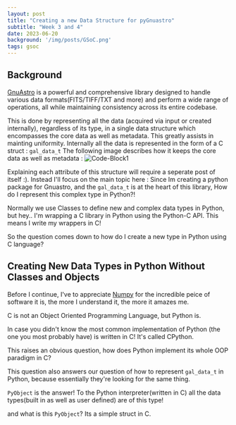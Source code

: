 ```yaml
---
layout: post
title: "Creating a new Data Structure for pyGnuastro"
subtitle: "Week 3 and 4"
date: 2023-06-20
background: '/img/posts/GSoC.png'
tags: gsoc
---
```


## Background

[GnuAstro](https://www.gnu.org/savannah-checkouts/gnu/gnuastro/gnuastro.html) is a powerful and comprehensive library designed to handle various data formats(FITS/TIFF/TXT and more) and perform a wide range of operations, all while maintaining consistency across its entire codebase. 


This is done by representing all the data (acquired via input or created internally), regardless of its type, in a single data structure which encompasses the core data as well as metadata. This greatly assists in mainting uniformity.
Internally all the data is represented in the form of a C struct : `gal_data_t`
The following image describes how it keeps the core data as well as metadata : 
![Code-Block1]({{site.baseurl}}/img/posts/creating-data-structure/gal_data_t.jpg)

Explaining each attribute of this structure will require a seperate post of itself :). Instead I'll focus on the main topic here : Since Im creating a python package for Gnuastro, and the `gal_data_t` is at the heart of this library, How do I represent this complex type in Python?!


Normally we use Classes to define new and complex data types in Python, but hey.. I'm wrapping a C library in Python using the Python-C API. This means I write my wrappers in C!



So the question comes down to how do I create a new type in Python using C language?


## Creating New Data Types in Python Without Classes and Objects

Before I continue, I've to appreciate [Numpy](https://numpy.org/) for the incredible peice of software it is, the more I understand it, the more it amazes me.


C is not an Object Oriented Programming Language, but Python is.

In case you didn't know the most common implementation of Python (the one you most probably have) is written in C! It's called CPython.

This raises an obvious question, how does Python implement its whole OOP paradigm in C?

This question also answers our question of how to represent `gal_data_t` in Python, because essentially they're looking for the same thing.


`PyObject` is the answer! To the Python interpreter(written in C) all the data types(built in as well as user defined) are of this type!

and what is this `PyObject`? Its a simple struct in C.